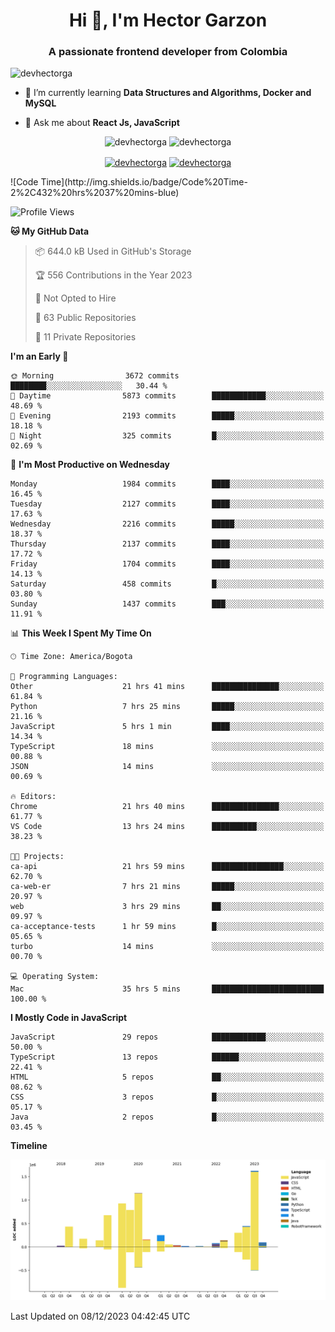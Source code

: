 <h1 align="center">Hi 👋, I'm Hector Garzon</h1>
<h3 align="center">A passionate frontend developer from Colombia</h3>

<p align="left"> <img src="https://komarev.com/ghpvc/?username=devhectorga" alt="devhectorga" /> </p>

- 🌱 I’m currently learning **Data Structures and Algorithms, Docker and MySQL**

- 💬 Ask me about **React Js, JavaScript**

<p align="center"> <img src="https://github-readme-stats.vercel.app/api?username=devhectorga&count_private=true&show_icons=true" alt="devhectorga" /> <img src="https://github-readme-stats.vercel.app/api/top-langs/?username=devhectorga&layout=compact" alt="devhectorga" /></p>

<p align="center">
<a href="https://twitter.com/devhectorga" target="blank"><img align="center" src="https://cdn.jsdelivr.net/npm/simple-icons@3.0.1/icons/twitter.svg" alt="devhectorga" height="20" width="20" /></a>
<a href="https://linkedin.com/in/devhectorga" target="blank"><img align="center" src="https://cdn.jsdelivr.net/npm/simple-icons@3.0.1/icons/linkedin.svg" alt="devhectorga" height="20" width="20" /></a>
</p>
<!--START_SECTION:waka-->
![Code Time](http://img.shields.io/badge/Code%20Time-2%2C432%20hrs%2037%20mins-blue)

![Profile Views](http://img.shields.io/badge/Profile%20Views-0-blue)

**🐱 My GitHub Data** 

> 📦 644.0 kB Used in GitHub's Storage 
 > 
> 🏆 556 Contributions in the Year 2023
 > 
> 🚫 Not Opted to Hire
 > 
> 📜 63 Public Repositories 
 > 
> 🔑 11 Private Repositories 
 > 
**I'm an Early 🐤** 

```text
🌞 Morning                3672 commits        ████████░░░░░░░░░░░░░░░░░   30.44 % 
🌆 Daytime                5873 commits        ████████████░░░░░░░░░░░░░   48.69 % 
🌃 Evening                2193 commits        █████░░░░░░░░░░░░░░░░░░░░   18.18 % 
🌙 Night                  325 commits         █░░░░░░░░░░░░░░░░░░░░░░░░   02.69 % 
```
📅 **I'm Most Productive on Wednesday** 

```text
Monday                   1984 commits        ████░░░░░░░░░░░░░░░░░░░░░   16.45 % 
Tuesday                  2127 commits        ████░░░░░░░░░░░░░░░░░░░░░   17.63 % 
Wednesday                2216 commits        █████░░░░░░░░░░░░░░░░░░░░   18.37 % 
Thursday                 2137 commits        ████░░░░░░░░░░░░░░░░░░░░░   17.72 % 
Friday                   1704 commits        ████░░░░░░░░░░░░░░░░░░░░░   14.13 % 
Saturday                 458 commits         █░░░░░░░░░░░░░░░░░░░░░░░░   03.80 % 
Sunday                   1437 commits        ███░░░░░░░░░░░░░░░░░░░░░░   11.91 % 
```


📊 **This Week I Spent My Time On** 

```text
🕑︎ Time Zone: America/Bogota

💬 Programming Languages: 
Other                    21 hrs 41 mins      ███████████████░░░░░░░░░░   61.84 % 
Python                   7 hrs 25 mins       █████░░░░░░░░░░░░░░░░░░░░   21.16 % 
JavaScript               5 hrs 1 min         ████░░░░░░░░░░░░░░░░░░░░░   14.34 % 
TypeScript               18 mins             ░░░░░░░░░░░░░░░░░░░░░░░░░   00.88 % 
JSON                     14 mins             ░░░░░░░░░░░░░░░░░░░░░░░░░   00.69 % 

🔥 Editors: 
Chrome                   21 hrs 40 mins      ███████████████░░░░░░░░░░   61.77 % 
VS Code                  13 hrs 24 mins      ██████████░░░░░░░░░░░░░░░   38.23 % 

🐱‍💻 Projects: 
ca-api                   21 hrs 59 mins      ████████████████░░░░░░░░░   62.70 % 
ca-web-er                7 hrs 21 mins       █████░░░░░░░░░░░░░░░░░░░░   20.97 % 
web                      3 hrs 29 mins       ██░░░░░░░░░░░░░░░░░░░░░░░   09.97 % 
ca-acceptance-tests      1 hr 59 mins        █░░░░░░░░░░░░░░░░░░░░░░░░   05.65 % 
turbo                    14 mins             ░░░░░░░░░░░░░░░░░░░░░░░░░   00.70 % 

💻 Operating System: 
Mac                      35 hrs 5 mins       █████████████████████████   100.00 % 
```

**I Mostly Code in JavaScript** 

```text
JavaScript               29 repos            ████████████░░░░░░░░░░░░░   50.00 % 
TypeScript               13 repos            ██████░░░░░░░░░░░░░░░░░░░   22.41 % 
HTML                     5 repos             ██░░░░░░░░░░░░░░░░░░░░░░░   08.62 % 
CSS                      3 repos             █░░░░░░░░░░░░░░░░░░░░░░░░   05.17 % 
Java                     2 repos             █░░░░░░░░░░░░░░░░░░░░░░░░   03.45 % 
```



**Timeline**

![Lines of Code chart](https://raw.githubusercontent.com/devHectorGa/devHectorGa/master/assets/bar_graph.png)


 Last Updated on 08/12/2023 04:42:45 UTC
<!--END_SECTION:waka-->
